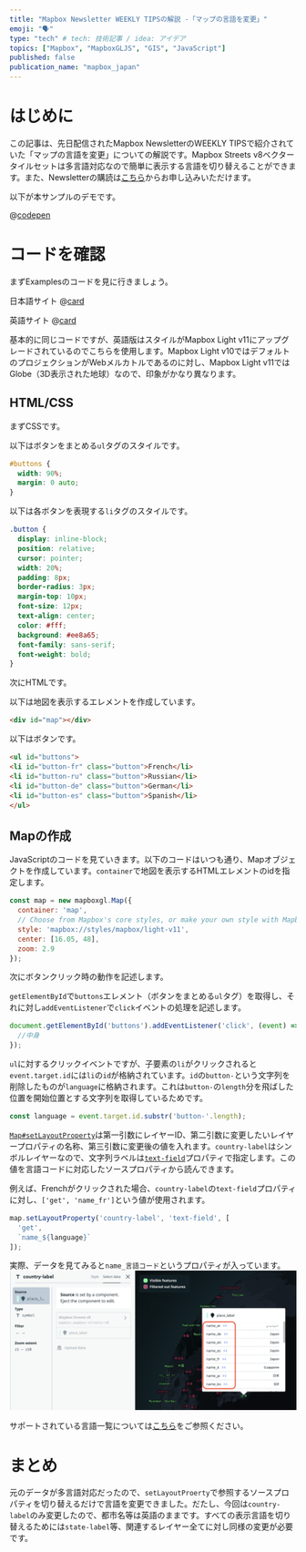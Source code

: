 ```yaml
---
title: "Mapbox Newsletter WEEKLY TIPSの解説 -「マップの言語を変更」"
emoji: "🗣️"
type: "tech" # tech: 技術記事 / idea: アイデア
topics: ["Mapbox", "MapboxGLJS", "GIS", "JavaScript"]
published: false
publication_name: "mapbox_japan"
---
```


# はじめに

この記事は、先日配信されたMapbox NewsletterのWEEKLY TIPSで紹介されていた「マップの言語を変更」についての解説です。Mapbox Streets v8ベクタータイルセットは多言語対応なので簡単に表示する言語を切り替えることができます。また、Newsletterの購読は[こちら](https://www.mapbox.jp/blog?#:~:text=%E3%83%8B%E3%83%A5%E3%83%BC%E3%82%B9%E3%83%AC%E3%82%BF%E3%83%BC%E3%82%92%E8%B3%BC%E8%AA%AD)からお申し込みいただけます。

以下が本サンプルのデモです。

@[codepen](https://codepen.io/OttyLab/pen/XWOPZdo)


# コードを確認

まずExamplesのコードを見に行きましょう。

日本語サイト
@[card](https://docs.mapbox.com/jp/mapbox-gl-js/example/language-switch/)

英語サイト
@[card](https://docs.mapbox.com/mapbox-gl-js/example/language-switch/)

基本的に同じコードですが、英語版はスタイルがMapbox Light v11にアップグレードされているのでこちらを使用します。Mapbox Light v10ではデフォルトのプロジェクションがWebメルカトルであるのに対し、Mapbox Light v11ではGlobe（3D表示された地球）なので、印象がかなり異なります。

## HTML/CSS

まずCSSです。

以下はボタンをまとめる`ul`タグのスタイルです。

```css
#buttons {
  width: 90%;
  margin: 0 auto;
}
```

以下は各ボタンを表現する`li`タグのスタイルです。

```css
.button {
  display: inline-block;
  position: relative;
  cursor: pointer;
  width: 20%;
  padding: 8px;
  border-radius: 3px;
  margin-top: 10px;
  font-size: 12px;
  text-align: center;
  color: #fff;
  background: #ee8a65;
  font-family: sans-serif;
  font-weight: bold;
}
```

次にHTMLです。

以下は地図を表示するエレメントを作成しています。

```HTML
<div id="map"></div>
```

以下はボタンです。

```HTML
<ul id="buttons">
<li id="button-fr" class="button">French</li>
<li id="button-ru" class="button">Russian</li>
<li id="button-de" class="button">German</li>
<li id="button-es" class="button">Spanish</li>
</ul>
```

## Mapの作成

JavaScriptのコードを見ていきます。以下のコードはいつも通り、Mapオブジェクトを作成しています。`container`で地図を表示するHTMLエレメントのidを指定します。

```JavaScript
const map = new mapboxgl.Map({
  container: 'map',
  // Choose from Mapbox's core styles, or make your own style with Mapbox Studio
  style: 'mapbox://styles/mapbox/light-v11',
  center: [16.05, 48],
  zoom: 2.9
});
```

次にボタンクリック時の動作を記述します。

`getElementById`で`buttons`エレメント（ボタンをまとめる`ul`タグ）を取得し、それに対し`addEventListener`で`click`イベントの処理を記述します。
```JavaScript
document.getElementById('buttons').addEventListener('click', (event) => {
  //中身
});
```

`ul`に対するクリックイベントですが、子要素の`li`がクリックされると`event.target.id`には`li`の`id`が格納されています。`id`の`button-`という文字列を削除したものが`language`に格納されます。これは`button-`の`length`分を飛ばした位置を開始位置とする文字列を取得しているためです。
```JavaScript
const language = event.target.id.substr('button-'.length);
```

[`Map#setLayoutProperty`](https://docs.mapbox.com/mapbox-gl-js/api/map/#map#setlayoutproperty)は第一引数にレイヤーID、第二引数に変更したいレイヤープロパティの名称、第三引数に変更後の値を入れます。`country-label`はシンボルレイヤーなので、文字列ラベルは[`text-field`](https://docs.mapbox.com/style-spec/reference/layers/#layout-symbol-text-field)プロパティで指定します。この値を言語コードに対応したソースプロパティから読んできます。

例えば、Frenchがクリックされた場合、`country-label`の`text-field`プロパティに対し、`['get', 'name_fr']`という値が使用されます。

```JavaScript
map.setLayoutProperty('country-label', 'text-field', [
  'get',
  `name_${language}`
]);
```

実際、データを見てみると`name_言語コード`というプロパティが入っています。
![country label](/images/articles/3cdeaef4738bd8/country-label.png)

サポートされている言語一覧については[こちら](https://docs.mapbox.com/data/tilesets/reference/mapbox-streets-v8/#names)をご参照ください。


# まとめ

元のデータが多言語対応だったので、`setLayoutProerty`で参照するソースプロパティを切り替えるだけで言語を変更できました。だたし、今回は`country-label`のみ変更したので、都市名等は英語のままです。すべての表示言語を切り替えるためには`state-label`等、関連するレイヤー全てに対し同様の変更が必要です。